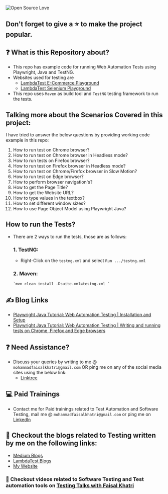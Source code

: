 ![Open Source Love](https://badges.frapsoft.com/os/v1/open-source.svg?v=103)

## Don't forget to give a :star: to make the project popular.

## :question: What is this Repository about?

- This repo has example code for running Web Automation Tests using Playwright, Java and TestNG. 
- Websites used for testing are 
  - [LambdaTest E-Commerce Playground](https://ecommerce-playground.lambdatest.io/)
  - [LambdaTest Selenium Playground](https://www.lambdatest.com/selenium-playground/)
- This repo uses `Maven` as build tool and `TestNG` testing framework to run the tests.

## Talking more about the Scenarios Covered in this project:

I have tried to answer the below questions by providing working code example in this repo:

1. How to run test on Chrome browser?
1. How to run test on Chrome browser in Headless mode?
1. How to run tests on Firefox browser?
1. How to run test on Firefox browser in Headless mode?
1. How to run test on Chrome/Firefox browser in Slow Motion?
1. How to run test on Edge browser?
1. How to perform browser navigation's?
1. How to get the Page Title?
1. How to get the Website URL?
1. How to type values in the textbox?
1. How to set different window sizes? 
1. How to use Page Object Model using Playwright Java? 

## How to run the Tests?

- There are 2 ways to run the tests, those are as follows:

  ### 1. TestNG:
    - Right-Click on the `testng.xml` and
      select `Run .../testng.xml`

  ### 2. Maven:
      `mvn clean install -Dsuite-xml=testng.xml `

## :writing_hand: Blog Links

- [Playwright Java Tutorial: Web Automation Testing | Installation and Setup](https://medium.com/@iamfaisalkhatri/playwright-java-tutorial-web-automation-testing-installation-and-setup-545c9c7661c8)
- [Playwright Java Tutorial: Web Automation Testing | Writing and running tests on Chrome, Firefox and Edge browsers](https://medium.com/@iamfaisalkhatri/playwright-java-tutorial-web-automation-testing-writing-and-running-tests-on-chrome-firefox-and-d2446b9a69ce)

## :question: Need Assistance?

- Discuss your queries by writing to me @ `mohammadfaisalkhatri@gmail.com`
  OR ping me on any of the social media sites using the below link:
    - [Linktree](https://linktr.ee/faisalkhatri)

## :computer: Paid Trainings

- Contact me for Paid trainings related to Test Automation and Software Testing,
  mail me @ `mohammadfaisalkhatri@gmail.com` or ping me on [LinkedIn](https://www.linkedin.com/in/faisalkhatri/)

## :thought_balloon: Checkout the blogs related to Testing written by me on the following links:

- [Medium Blogs](https://medium.com/@iamfaisalkhatri)
- [LambdaTest Blogs](https://www.lambdatest.com/blog/author/mfaisalkhatri/)
- [My Website](https://mfaisalkhatri.github.io)

### :bookmark: Checkout videos related to Software Testing and Test automation tools on [Testing Talks with Faisal Khatri](https://www.youtube.com/@faisalkhatriqa)